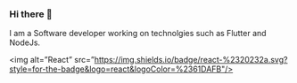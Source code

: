 ### Hi there 👋

I am a Software developer working on technolgies such as Flutter and NodeJs.

<img alt=”React” src=”https://img.shields.io/badge/react-%2320232a.svg?style=for-the-badge&logo=react&logoColor=%2361DAFB"/>
